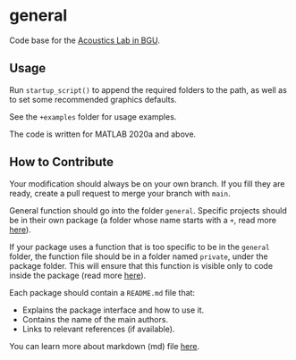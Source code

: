 # general
Code base for the [Acoustics Lab in BGU](https://sites.google.com/view/acousticslab).

## Usage
Run `startup_script()` to append the required folders to the path,
as well as to set some recommended graphics defaults.

See the `+examples` folder for usage examples.

The code is written for MATLAB 2020a and above.

## How to Contribute
Your modification should always be on your own branch.
If you fill they are ready, create a pull request to merge your branch with `main`.

General function should go into the folder `general`.
Specific projects should be in their own package
(a folder whose name starts with a `+`, read more
[here](https://www.mathworks.com/help/matlab/matlab_oop/scoping-classes-with-packages.html)).

If your package uses a function that is too specific to be in the `general` folder, 
the function file should be in a folder named `private`, under the package folder.
This will ensure that this function is visible only to code inside the package 
(read more [here](https://www.mathworks.com/help/matlab/matlab_prog/private-functions.html)).

Each package should contain a `README.md` file that:
* Explains the package interface and how to use it.
* Contains the name of the main authors.
* Links to relevant references (if available).

You can learn more about markdown (md) file 
[here](https://github.com/adam-p/markdown-here/wiki/Markdown-Cheatsheet).